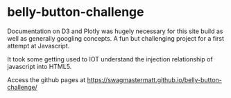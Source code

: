 # belly-button-challenge

Documentation on D3 and Plotly was hugely necessary for this site build as well as generally googling concepts. A fun but challenging project for a first attempt at Javascript.

It took some getting used to IOT understand the injection relationship of javascript into HTML5.

Access the github pages at https://swagmastermatt.github.io/belly-button-challenge/
